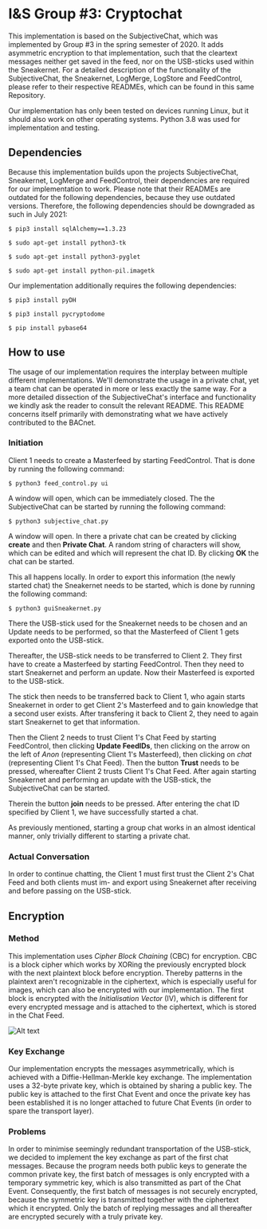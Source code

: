 # I&S Group #3: Cryptochat

This implementation is based on the SubjectiveChat,
which was implemented by Group #3 in the spring semester
of 2020. It adds asymmetric encryption to that implementation,
such that the cleartext messages neither get saved in the feed,
nor on the USB-sticks used within the Sneakernet. For a detailed
description of the functionality of the SubjectiveChat, the
Sneakernet, LogMerge, LogStore and FeedControl, please refer to their 
respective READMEs, which can be found in this same Repository.

Our implementation has only been tested on devices running Linux,
but it should also work on other operating systems. Python 3.8 was used 
for implementation and testing.

## Dependencies
Because this implementation builds upon the projects SubjectiveChat,
Sneakernet, LogMerge and FeedControl, their dependencies are required
for our implementation to work. Please note that their READMEs
are outdated for the following dependencies, because they
use outdated versions. Therefore, the following dependencies
should be downgraded as such in July 2021:

`$ pip3 install sqlAlchemy==1.3.23`

`$ sudo apt-get install python3-tk`

`$ sudo apt-get install python3-pyglet`

`$ sudo apt-get install python-pil.imagetk`

Our implementation additionally requires the following dependencies:

`$ pip3 install pyDH`

`$ pip3 install pycryptodome`

`$ pip install pybase64`

## How to use

The usage of our implementation requires the interplay between multiple
different implementations. We'll demonstrate the usage in a private chat,
yet a team chat can be operated in more or less exactly the same way.
For a more detailed dissection of the SubjectiveChat's interface and
functionality we kindly ask the reader to consult the relevant README.
This README concerns itself primarily with demonstrating what we have
actively contributed to the BACnet.

### Initiation

Client 1 needs to create a Masterfeed by starting FeedControl.
That is done by running the following command:

`$ python3 feed_control.py ui`

A window will open, which can be immediately closed. The the SubjectiveChat
can be started by running the following command:

`$ python3 subjective_chat.py`

A window will open. In there a private chat can be created by clicking
**create** and then **Private Chat**. A random string of characters will
show, which can be edited and which will represent the chat ID. By clicking
**OK** the chat can be started.

This all happens locally. In order to export this information (the newly
started chat) the Sneakernet needs to be started, which is done by running
the following command:

`$ python3 guiSneakernet.py`

There the USB-stick used for the Sneakernet needs to be chosen and an Update
needs to be performed, so that the Masterfeed of Client 1 gets exported
onto the USB-stick.

Thereafter, the USB-stick needs to be transferred to Client 2. They first
have to create a Masterfeed by starting FeedControl. Then they need to 
start Sneakernet and perform an update. Now their Masterfeed is exported
to the USB-stick.

The stick then needs to be transferred back to Client 1, who again starts
Sneakernet in order to get Client 2's Masterfeed and to gain knowledge
that a second user exists. After transfering it back to Client 2, they need
to again start Sneakernet to get that information.

Then the Client 2 needs to trust Client 1's Chat Feed by starting
FeedControl, then clicking **Update FeedIDs**, then clicking on the arrow
on the left of *Anon* (representing Client 1's Masterfeed), then 
clicking on *chat* (representing Client 1's Chat Feed). Then the button
**Trust** needs to be pressed, whereafter Client 2 trusts Client 1's
Chat Feed. After again starting Sneakernet and performing an update
with the USB-stick, the SubjectiveChat can be started.

Therein the button **join** needs to be pressed. After entering the chat
ID specified by Client 1, we have successfully started a chat.

As previously  mentioned, starting a group chat works in an almost identical manner,
only trivially different to starting a private chat.

### Actual Conversation

In order to continue chatting, the Client 1 must first trust the Client 2's
Chat Feed and both clients must im- and export using Sneakernet after 
receiving and before passing on the USB-stick.

## Encryption

### Method

This implementation uses *Cipher Block Chaining* (CBC) for encryption.
CBC is a block cipher which works by XORing the previously encrypted
block with the next plaintext block before encryption. Thereby patterns
in the plaintext aren't recognizable in the ciphertext, which is especially
useful for images, which can also be encrypted with our implementation.
The first block is encrypted with the *Initialisation Vector* (IV), which is 
different for every encrypted message and is attached to the ciphertext, which
is stored in the Chat Feed.

![Alt text](https://upload.wikimedia.org/wikipedia/commons/8/80/CBC_encryption.svg "a title")

### Key Exchange

Our implementation encrypts the messages asymmetrically, which is achieved
with a Diffie-Hellman-Merkle key exchange. The implementation uses a 32-byte
private key, which is obtained by sharing a public key. The public key is
attached to the first Chat Event and once the private key has been established
it is no longer attached to future Chat Events (in order to spare the transport
layer).

### Problems

In order to minimise seemingly redundant transportation of the USB-stick, we decided to
implement the key exchange as part of the first chat messages. Because the program
needs both public keys to generate the common private key, the first batch of messages
is only encrypted with a temporary symmetric key, which is also transmitted as part
of the Chat Event. Consequently, the first batch of messages is not securely encrypted,
because the symmetric key is transmitted together with the ciphertext which it encrypted.
Only the batch of replying messages and all thereafter are encrypted securely with a
truly private key.

